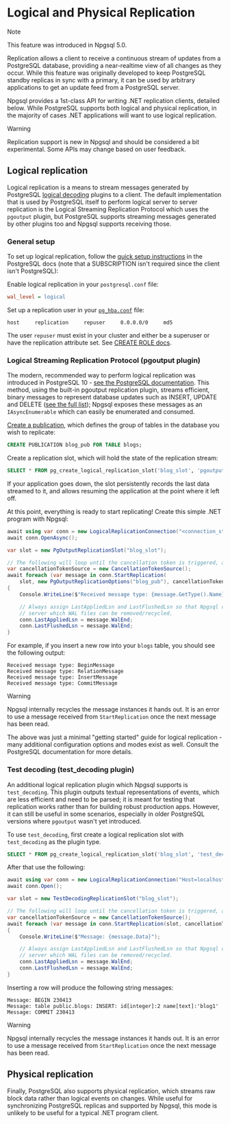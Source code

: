 # Logical and Physical Replication

> [!NOTE]
> This feature was introduced in Npgsql 5.0.

Replication allows a client to receive a continuous stream of updates from a PostgreSQL database, providing a near-realtime view of all changes as they occur. While this feature was originally developed to keep PostgreSQL standby replicas in sync with a primary, it can be used by arbitrary applications to get an update feed from a PostgreSQL server.

Npgsql provides a 1st-class API for writing .NET replication clients, detailed below. While PostgreSQL supports both logical and physical replication, in the majority of cases .NET applications will want to use logical replication.

> [!WARNING]
> Replication support is new in Npgsql and should be considered a bit experimental. Some APIs may change based on user feedback.

## Logical replication

Logical replication is a means to stream messages generated by PostgreSQL [logical decoding](https://www.postgresql.org/docs/current/logicaldecoding.html) plugins to a client.
The default implementation that is used by PostgreSQL itself to perform logical server to server replication is the Logical Streaming Replication Protocol which uses the `pgoutput` plugin, but PostgreSQL supports streaming messages generated by other plugins too and Npgsql supports receiving those.

### General setup

To set up logical replication, follow the [quick setup instructions](https://www.postgresql.org/docs/current/logical-replication-quick-setup.html) in the PostgreSQL docs (note that a SUBSCRIPTION isn't required since the client isn't PostgreSQL):

Enable logical replication in your `postgresql.conf` file:

```ini
wal_level = logical
```

Set up a replication user in your [`pg_hba.conf`](https://www.postgresql.org/docs/current/auth-pg-hba-conf.html) file:

```text
host     replication     repuser     0.0.0.0/0     md5
```

The user `repuser` must exist in your cluster and either be a superuser or have the replication attribute set. See [CREATE ROLE docs](https://www.postgresql.org/docs/current/sql-createrole.html).

### Logical Streaming Replication Protocol (pgoutput plugin)

The modern, recommended way to perform logical replication was introduced in PostgreSQL 10 - [see the PostgreSQL documentation](https://www.postgresql.org/docs/current/logical-replication.html). This method, using the built-in pgoutput replication plugin, streams efficient, binary messages to represent database updates such as INSERT, UPDATE and DELETE ([see the full list](https://www.postgresql.org/docs/current/protocol-logicalrep-message-formats.html)); Npgsql exposes these messages as an `IAsyncEnumerable` which can easily be enumerated and consumed.

[Create a publication](https://www.postgresql.org/docs/current/sql-createpublication.html), which defines the group of tables in the database you wish to replicate:

```sql
CREATE PUBLICATION blog_pub FOR TABLE blogs;
```

Create a replication slot, which will hold the state of the replication stream:

```sql
SELECT * FROM pg_create_logical_replication_slot('blog_slot', 'pgoutput');
```

If your application goes down, the slot persistently records the last data streamed to it, and allows resuming the application at the point where it left off.

At this point, everything is ready to start replicating! Create this simple .NET program with Npgsql:

```csharp
await using var conn = new LogicalReplicationConnection("<connection_string>");
await conn.OpenAsync();

var slot = new PgOutputReplicationSlot("blog_slot");

// The following will loop until the cancellation token is triggered, and will print message types coming from PostgreSQL:
var cancellationTokenSource = new CancellationTokenSource();
await foreach (var message in conn.StartReplication(
    slot, new PgOutputReplicationOptions("blog_pub"), cancellationTokenSource.Token))
{
    Console.WriteLine($"Received message type: {message.GetType().Name}");

    // Always assign LastAppliedLsn and LastFlushedLsn so that Npgsql can inform the
    // server which WAL files can be removed/recycled.
    conn.LastAppliedLsn = message.WalEnd;
    conn.LastFlushedLsn = message.WalEnd;
}
```

For example, if you insert a new row into your `blogs` table, you should see the following output:

```output
Received message type: BeginMessage
Received message type: RelationMessage
Received message type: InsertMessage
Received message type: CommitMessage
```

> [!WARNING]
> Npgsql internally recycles the message instances it hands out. It is an error to use a message received from `StartReplication` once the next message has been read.

The above was just a minimal "getting started" guide for logical replication - many additional configuration options and modes exist as well. Consult the PostgreSQL documentation for more details.

### Test decoding (test_decoding plugin)

An additional logical replication plugin which Npgsql supports is `test_decoding`. This plugin outputs textual representations of events, which are less efficient and need to be parsed; it is meant for testing that replication works rather than for building robust production apps. However, it can still be useful in some scenarios, especially in older PostgreSQL versions where `pgoutput` wasn't yet introduced.

To use `test_decoding`, first create a logical replication slot with `test_decoding` as the plugin type.

```sql
SELECT * FROM pg_create_logical_replication_slot('blog_slot', 'test_decoding');
```

After that use the following:

```csharp
await using var conn = new LogicalReplicationConnection("Host=localhost;Username=test;Password=test");
await conn.Open();

var slot = new TestDecodingReplicationSlot("blog_slot");

// The following will loop until the cancellation token is triggered, and will print message types coming from PostgreSQL:
var cancellationTokenSource = new CancellationTokenSource();
await foreach (var message in conn.StartReplication(slot, cancellationTokenSource.Token))
{
    Console.WriteLine($"Message: {message.Data}");

    // Always assign LastAppliedLsn and LastFlushedLsn so that Npgsql can inform the
    // server which WAL files can be removed/recycled.
    conn.LastAppliedLsn = message.WalEnd;
    conn.LastFlushedLsn = message.WalEnd;
}
```

Inserting a row will produce the following string messages:

```output
Message: BEGIN 230413
Message: table public.blogs: INSERT: id[integer]:2 name[text]:'blog1'
Message: COMMIT 230413
```

> [!WARNING]
> Npgsql internally recycles the message instances it hands out. It is an error to use a message received from `StartReplication` once the next message has been read.

## Physical replication

Finally, PostgreSQL also supports physical replication, which streams raw block data rather than logical events on changes. While useful for synchronizing PostgreSQL replicas and supported by Npgsql, this mode is unlikely to be useful for a typical .NET program client.
